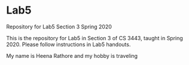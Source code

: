 # Lab5
Repository for Lab5 Section 3 Spring 2020

This is the repository for Lab5 in Section 3 of CS 3443, taught in Spring 2020. Please follow instructions in Lab5 handouts.

My name is Heena Rathore and my hobby is traveling
